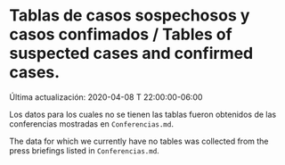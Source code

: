 # Tablas de casos sospechosos y casos confimados / Tables of suspected cases and confirmed cases.

Última actualización: 2020-04-08 T 22:00:00-06:00

Los datos para los cuales no se tienen las tablas fueron obtenidos de las conferencias mostradas en ```Conferencias.md```.

The data for which we currently have no tables was collected from the press briefings listed in ```Conferencias.md```.

